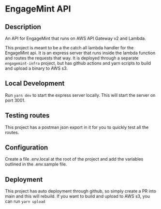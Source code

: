 # EngageMint API
## Description
An API for EngageMint that runs on AWS API Gateway v2 and Lambda.

This project is meant to be a the catch all lambda handler for the EngageMint api. It is an express server that runs inside the lambda function and routes the requests that way. It is deployed through a separate `engagemint-infra` project, but has github actions and yarn scripts to build and upload a binary to AWS s3.

## Local Development
Run `yarn dev` to start the express server locally. This will start the server on port 3001.

## Testing routes
This project has a postman json export in it for you to quickly test all the routes.

## Configuration
Create a file .env.local at the root of the project and add the variables outlined in the .env.sample file.

## Deployment
This project has auto deployment through github, so simply create a PR into main and this will rebuild. If you want to build and upload to AWS s3, you can run `yarn upload`

